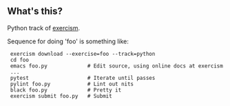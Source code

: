 ## What's this?

Python track of [exercism](https://exercism.org).

Sequence for doing 'foo' is something like:

	 exercism download --exercise=foo --track=python
	 cd foo
     emacs foo.py             # Edit source, using online docs at exercism
     ...
	 pytest                   # Iterate until passes
	 pylint foo.py            # Lint out nits
	 black foo.py             # Pretty it
	 exercism submit foo.py   # Submit
	 
	 
